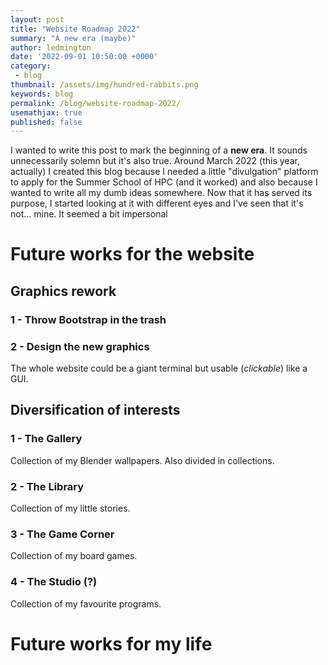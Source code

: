```yaml
---
layout: post
title: "Website Roadmap 2022"
summary: "A new era (maybe)"
author: ledmington
date: '2022-09-01 10:50:00 +0000'
category:
 - blog
thumbnail: /assets/img/hundred-rabbits.png
keywords: blog
permalink: /blog/website-roadmap-2022/
usemathjax: true
published: false
---
```


I wanted to write this post to mark the beginning of a **new era**. It sounds unnecessarily solemn but it's also true. Around March 2022 (this year, actually) I created this blog because I needed a little "divulgation" platform to apply for the Summer School of HPC (and it worked) and also because I wanted to write all my dumb ideas somewhere. Now that it has served its purpose, I started looking at it with different eyes and I've seen that it's not... mine. It seemed a bit impersonal

# Future works for the website
## Graphics rework
### 1 - Throw Bootstrap in the trash
### 2 - Design the new graphics
The whole website could be a giant terminal but usable (*clickable*) like a GUI.
## Diversification of interests
### 1 - The Gallery
Collection of my Blender wallpapers. Also divided in collections.
### 2 - The Library
Collection of my little stories.
### 3 - The Game Corner
Collection of my board games.
### 4 - The Studio (?)
Collection of my favourite programs.

# Future works for my life